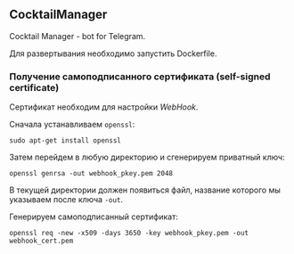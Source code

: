 ## CocktailManager
Cocktail Manager - bot for Telegram. 

Для развертывания необходимо запустить Dockerfile.

### Получение самоподписанного сертификата (self-signed certificate)

Сертификат необходим для настройки *WebHook*. 

Сначала устанавливаем `openssl`:

    sudo apt-get install openssl
    
Затем перейдем в любую директорию и сгенерируем приватный ключ:

    openssl genrsa -out webhook_pkey.pem 2048

В текущей директории должен появиться файл, название которого мы указываем после ключа `-out`. 

Генерируем самоподписанный сертификат:

    openssl req -new -x509 -days 3650 -key webhook_pkey.pem -out webhook_cert.pem



